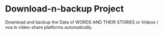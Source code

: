 # Download-n-backup Project
Download and backup the Data of WORDS AND THEIR STORIES or Videos / voa in video-share platforms automatically.
